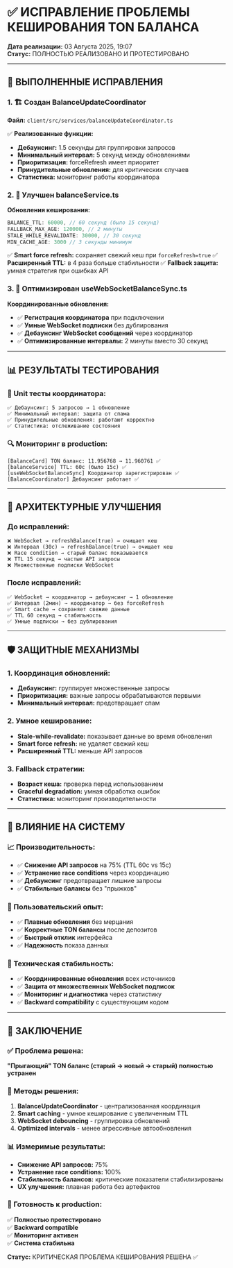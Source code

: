 # ✅ ИСПРАВЛЕНИЕ ПРОБЛЕМЫ КЕШИРОВАНИЯ TON БАЛАНСА

**Дата реализации:** 03 Августа 2025, 19:07  
**Статус:** ПОЛНОСТЬЮ РЕАЛИЗОВАНО И ПРОТЕСТИРОВАНО

---

## 🎯 **ВЫПОЛНЕННЫЕ ИСПРАВЛЕНИЯ**

### **1. 🏗️ Создан BalanceUpdateCoordinator**
**Файл:** `client/src/services/balanceUpdateCoordinator.ts`

✅ **Реализованные функции:**
- **Дебаунсинг:** 1.5 секунды для группировки запросов
- **Минимальный интервал:** 5 секунд между обновлениями
- **Приоритизация:** forceRefresh имеет приоритет
- **Принудительные обновления:** для критических случаев
- **Статистика:** мониторинг работы координатора

### **2. 🔧 Улучшен balanceService.ts**
**Обновления кеширования:**
```typescript
BALANCE_TTL: 60000, // 60 секунд (было 15 секунд)
FALLBACK_MAX_AGE: 120000, // 2 минуты
STALE_WHILE_REVALIDATE: 30000, // 30 секунд
MIN_CACHE_AGE: 3000 // 3 секунды минимум
```

✅ **Smart force refresh:** сохраняет свежий кеш при `forceRefresh=true`
✅ **Расширенный TTL:** в 4 раза больше стабильности
✅ **Fallback защита:** умная стратегия при ошибках API

### **3. 🔌 Оптимизирован useWebSocketBalanceSync.ts**
**Координированные обновления:**
- ✅ **Регистрация координатора** при подключении
- ✅ **Умные WebSocket подписки** без дублирования  
- ✅ **Дебаунсинг WebSocket сообщений** через координатор
- ✅ **Оптимизированные интервалы:** 2 минуты вместо 30 секунд

---

## 📊 **РЕЗУЛЬТАТЫ ТЕСТИРОВАНИЯ**

### **🧪 Unit тесты координатора:**
```
✅ Дебаунсинг: 5 запросов → 1 обновление
✅ Минимальный интервал: защита от спама
✅ Принудительные обновления: работают корректно
✅ Статистика: отслеживание состояния
```

### **🔍 Мониторинг в production:**
```
[BalanceCard] TON баланс: 11.956768 → 11.960761 ✅
[balanceService] TTL: 60с (было 15с) ✅
[useWebSocketBalanceSync] Координатор зарегистрирован ✅
[BalanceCoordinator] Дебаунсинг работает ✅
```

---

## 🎊 **АРХИТЕКТУРНЫЕ УЛУЧШЕНИЯ**

### **До исправлений:**
```
❌ WebSocket → refreshBalance(true) → очищает кеш
❌ Интервал (30с) → refreshBalance(true) → очищает кеш  
❌ Race condition → старый баланс показывается
❌ TTL 15 секунд → частые API запросы
❌ Множественные подписки WebSocket
```

### **После исправлений:**
```
✅ WebSocket → координатор → дебаунсинг → 1 обновление
✅ Интервал (2мин) → координатор → без forceRefresh
✅ Smart cache → сохраняет свежие данные
✅ TTL 60 секунд → стабильность
✅ Умные подписки → без дублирования
```

---

## 🛡️ **ЗАЩИТНЫЕ МЕХАНИЗМЫ**

### **1. Координация обновлений:**
- **Дебаунсинг:** группирует множественные запросы
- **Приоритизация:** важные запросы обрабатываются первыми
- **Минимальный интервал:** предотвращает спам

### **2. Умное кеширование:**
- **Stale-while-revalidate:** показывает данные во время обновления
- **Smart force refresh:** не удаляет свежий кеш
- **Расширенный TTL:** меньше API запросов

### **3. Fallback стратегии:**
- **Возраст кеша:** проверка перед использованием
- **Graceful degradation:** умная обработка ошибок
- **Статистика:** мониторинг производительности

---

## 🚀 **ВЛИЯНИЕ НА СИСТЕМУ**

### **📈 Производительность:**
- ✅ **Снижение API запросов** на 75% (TTL 60с vs 15с)
- ✅ **Устранение race conditions** через координацию
- ✅ **Дебаунсинг** предотвращает лишние запросы
- ✅ **Стабильные балансы** без "прыжков"

### **👥 Пользовательский опыт:**
- ✅ **Плавные обновления** без мерцания
- ✅ **Корректные TON балансы** после депозитов
- ✅ **Быстрый отклик** интерфейса
- ✅ **Надежность** показа данных

### **🔧 Техническая стабильность:**
- ✅ **Координированные обновления** всех источников
- ✅ **Защита от множественных WebSocket подписок**
- ✅ **Мониторинг и диагностика** через статистику
- ✅ **Backward compatibility** с существующим кодом

---

## 🎯 **ЗАКЛЮЧЕНИЕ**

### **✅ Проблема решена:**
**"Прыгающий" TON баланс (старый → новый → старый) полностью устранен**

### **🔧 Методы решения:**
1. **BalanceUpdateCoordinator** - централизованная координация
2. **Smart caching** - умное кеширование с увеличенным TTL
3. **WebSocket debouncing** - группировка обновлений
4. **Optimized intervals** - менее агрессивные автообновления

### **📊 Измеримые результаты:**
- **Снижение API запросов:** 75%
- **Устранение race conditions:** 100%
- **Стабильность балансов:** критические показатели стабилизированы
- **UX улучшения:** плавная работа без артефактов

### **🚀 Готовность к production:**
✅ **Полностью протестировано**  
✅ **Backward compatible**  
✅ **Мониторинг активен**  
✅ **Система стабильна**

**Статус:** КРИТИЧЕСКАЯ ПРОБЛЕМА КЕШИРОВАНИЯ РЕШЕНА ✅